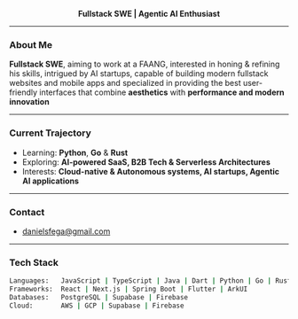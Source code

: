 <!-- Futuristic GitHub README -->
<p align="center">
  <b>Fullstack SWE | Agentic AI Enthusiast</b>
</p>

---

### About Me  
**Fullstack SWE**, aiming to work at a FAANG, interested in honing & refining his skills, intrigued by AI startups, capable of building modern fullstack websites and mobile apps and specialized in providing the best user-friendly interfaces that combine **aesthetics** with **performance and modern innovation**

---

### Current Trajectory  
- Learning: **Python**, **Go** & **Rust**  
- Exploring: **AI-powered SaaS, B2B Tech & Serverless Architectures**  
- Interests: **Cloud-native & Autonomous systems, AI startups, Agentic AI applications**  

---

### Contact  
- danielsfega@gmail.com

---

### Tech Stack  
```bash
Languages:   JavaScript | TypeScript | Java | Dart | Python | Go | Rust | ArkTs
Frameworks:  React | Next.js | Spring Boot | Flutter | ArkUI
Databases:   PostgreSQL | Supabase | Firebase  
Cloud:       AWS | GCP | Supabase | Firebase
 
